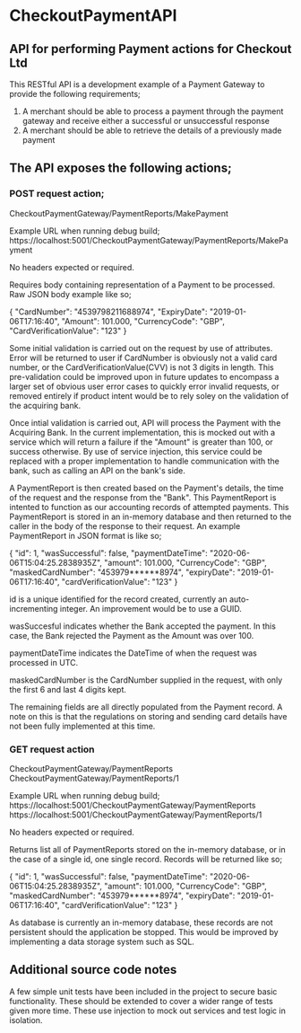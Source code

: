 # CheckoutPaymentAPI
## API for performing Payment actions for Checkout Ltd

This RESTful API is a development example of a Payment Gateway to provide the following requirements;

1. A merchant should be able to process a payment through the payment gateway and receive either a
successful or unsuccessful response
2. A merchant should be able to retrieve the details of a previously made payment

## The API exposes the following actions;

### POST request action;
CheckoutPaymentGateway/PaymentReports/MakePayment

Example URL when running debug build;
https://localhost:5001/CheckoutPaymentGateway/PaymentReports/MakePayment

No headers expected or required.

Requires body containing representation of a Payment to be processed. Raw JSON body example like so;

{
        "CardNumber": "4539798211688974",
        "ExpiryDate": "2019-01-06T17:16:40",
        "Amount": 101.000,
        "CurrencyCode": "GBP",
        "CardVerificationValue": "123"
}

Some initial validation is carried out on the request by use of attributes. Error will be returned to user if CardNumber is obviously not a valid card number, or the CardVerificationValue(CVV) is not 3 digits in length. This pre-validation could be improved upon in future updates to encompass a larger set of obvious user error cases to quickly error invalid requests, or removed entirely if product intent would be to rely soley on the validation of the acquiring bank.

Once intial validation is carried out, API will process the Payment with the Acquiring Bank. In the current implementation, this is mocked out with a service which will return a failure if the "Amount" is greater than 100, or success otherwise. By use of service injection, this service could be replaced with a proper implementation to handle communication with the bank, such as calling an API on the bank's side.

A PaymentReport is then created based on the Payment's details, the time of the request and the response from the "Bank". This PaymentReport is intented to function as our accounting records of attempted payments. This PaymentReport is stored in an in-memory database and then returned to the caller in the body of the response to their request. An example PaymentReport in JSON format is like so;

{
    "id": 1,
    "wasSuccessful": false,
    "paymentDateTime": "2020-06-06T15:04:25.2838935Z",
    "amount": 101.000,
    "CurrencyCode": "GBP",
    "maskedCardNumber": "453979******8974",
    "expiryDate": "2019-01-06T17:16:40",
    "cardVerificationValue": "123"
}

id is a unique identified for the record created, currently an auto-incrementing integer. An improvement would be to use a GUID.

wasSuccesful indicates whether the Bank accepted the payment. In this case, the Bank rejected the Payment as the Amount was over 100.

paymentDateTime indicates the DateTime of when the request was processed in UTC.

maskedCardNumber is the CardNumber supplied in the request, with only the first 6 and last 4 digits kept.

The remaining fields are all directly populated from the Payment record. A note on this is that the regulations on storing and sending card details have not been fully implemented at this time.

### GET request action
CheckoutPaymentGateway/PaymentReports
CheckoutPaymentGateway/PaymentReports/1

Example URL when running debug build;
https://localhost:5001/CheckoutPaymentGateway/PaymentReports
https://localhost:5001/CheckoutPaymentGateway/PaymentReports/1

No headers expected or required.

Returns list all of PaymentReports stored on the in-memory database, or in the case of a single id, one single record.
Records will be returned like so;

{
    "id": 1,
    "wasSuccessful": false,
    "paymentDateTime": "2020-06-06T15:04:25.2838935Z",
    "amount": 101.000,
    "CurrencyCode": "GBP",
    "maskedCardNumber": "453979******8974",
    "expiryDate": "2019-01-06T17:16:40",
    "cardVerificationValue": "123"
}

As database is currently an in-memory database, these records are not persistent should the application be stopped. This would be improved by implementing a data storage system such as SQL.

## Additional source code notes
A few simple unit tests have been included in the project to secure basic functionality. These should be extended to cover a wider range of tests given more time. These use injection to mock out services and test logic in isolation.
